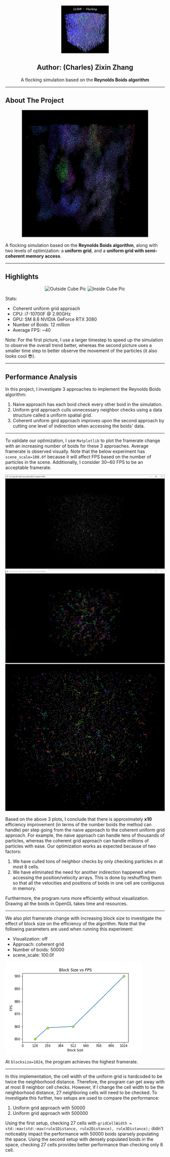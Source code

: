 <p align="center">
  <img src="images/logo.png" alt="Logo" width="150" height="150">
  <h2 align="center">Author: (Charles) Zixin Zhang</h2>
  <p align="center">
    A flocking simulation based on the <strong>Reynolds Boids algorithm</strong>
  </p>
</p>

--- 
## About The Project
<p align="center">
<img src="images/logo.gif" alt="Outside Cube Pic" width="400" height="400">
</p>


A flocking simulation based on the <strong>Reynolds Boids algorithm</strong>, along with two levels of optimization: a <strong>uniform grid</strong>, and a <strong>uniform grid with semi-coherent memory access</strong>.

--- 
## Highlights

<p align="center">

  <img src="images/outSideCube.gif" alt="Outside Cube Pic" width="640" height="360">
  <img src="images/insideCube.gif" alt="Inside Cube Pic" width="640" height="360">
</p>


Stats: 
- Coherent uniform grid approach
- CPU: i7-10700F @ 2.90GHz
- GPU: SM 8.6 NVIDIA GeForce RTX 3080
- Number of Boids: 12 million 
- Average FPS: ~40

Note: For the first picture, I use a larger timestep to speed up the simulation to observe the overall trend better, whereas the second picture uses a smaller time step to better observe the movement of the particles (it also looks cool :sunglasses:).

--- 

## Performance Analysis

In this project, I investigate 3 approaches to implement the Reynolds Boids algorithm:

1. Naive approach has each boid check every other boid in the simulation. 
2. Uniform grid approach culls unnecessary neighbor checks using a data structure called a uniform spatial grid. 
3. Coherent uniform gird approach improves upon the second approach by cutting one level of indirection when accessing the boids' data.

---
To validate our optimization, I use ```Matplotlib``` to plot the framerate change with an increasing number of boids for these 3 approaches. Average framerate is observed visually. Note that the below experiment has ```scene_scale=100.0f``` because it will affect FPS based on the number of particles in the scene. Additionally, I consider 30~60 FPS to be an acceptable framerate. 

<img src="images/naive.png">

<img src="images/uniform.png">

<img src="images/coherent.png">

Based on the above 3 plots, I conclude that there is approximately **x10** efficiency improvement (in terms of the number boids the method can handle) per step going from the naive approach to the coherent uniform grid approach. For example, the naive approach can handle tens of thousands of particles, whereas the coherent grid approach can handle millions of particles with ease. Our optimization works as expected because of two factors:

1. We have culled tons of neighbor checks by only checking particles in at most 8 cells. 
2. We have eliminated the need for another indirection happened when accessing the position/velocity arrays. This is done by reshuffling them so that all the velocities and positions of boids in one cell are contiguous in memory. 

Furthermore, the program runs more efficiently without visualization. Drawing all the boids in OpenGL takes time and resources. 

---
We also plot framerate change with increasing block size to investigate the effect of block size on the efficiency of the algorithm. Note that the following parameters are used when running this experiment:

- Visualization: off
- Approach: coherent grid
- Number of boids: 50000
- scene_scale: 100.0f

<img src="images/blocksize.png">

At ```blocksize=1024```, the program achieves the highest framerate. 

---
In this implementation, the cell width of the uniform grid is hardcoded to be twice the neighborhood distance. Therefore, the program can get away with at most 8 neighbor cell checks. However, if I change the cell width to be the neighborhood distance, 27 neighboring cells will need to be checked. To investigate this further, two setups are used to compare the performance: 

1. Uniform grid approach with 50000 
2. Uniform grid approach with 500000

Using the first setup, checking 27 cells with ```gridCellWidth = std::max(std::max(rule1Distance, rule2Distance), rule3Distance);``` didn't noticeably impact the performance with 50000 boids sparsely populating the space. Using the second setup with densely populated boids in the space, checking 27 cells provides better performance than checking only 8 cell.
